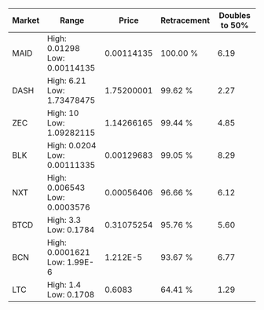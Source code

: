 | Market | Range | Price| Retracement | Doubles to 50% |
| --- | --- | --- | --- | --- |
| MAID | High: 0.01298<br />Low: 0.00114135 | 0.00114135 | 100.00 % | 6.19 |
| DASH | High: 6.21<br />Low: 1.73478475 | 1.75200001 | 99.62 % | 2.27 |
| ZEC | High: 10<br />Low: 1.09282115 | 1.14266165 | 99.44 % | 4.85 |
| BLK | High: 0.0204<br />Low: 0.00111335 | 0.00129683 | 99.05 % | 8.29 |
| NXT | High: 0.006543<br />Low: 0.0003576 | 0.00056406 | 96.66 % | 6.12 |
| BTCD | High: 3.3<br />Low: 0.1784 | 0.31075254 | 95.76 % | 5.60 |
| BCN | High: 0.0001621<br />Low: 1.99E-6 | 1.212E-5 | 93.67 % | 6.77 |
| LTC | High: 1.4<br />Low: 0.1708 | 0.6083 | 64.41 % | 1.29 |
